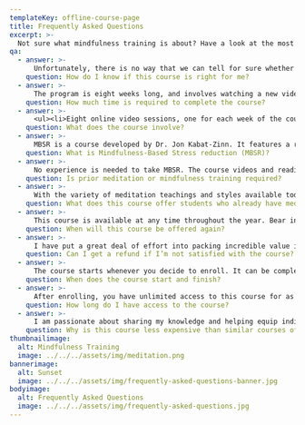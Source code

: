 ```yaml
---
templateKey: offline-course-page
title: Frequently Asked Questions
excerpt: >-
  Not sure what mindfulness training is about? Have a look at the most frequently asked questions or contact me at 066 289 8229 / howickpsychologist@telkomsa.net
qa:
  - answer: >-
      Unfortunately, there is no way that we can tell for sure whether this course is right for you. You should take this course if you believe that it is critical for all of us to take steps towards learning how to support the inherent self-healing abilities of our brain (and body) so that we can ensure our optimal health, happiness and well-being as individuals and within our significant relationships. <br/> <br/> Having said the above, however, do make sure that you read through the Exclusion criteria as this will help you to decide whether now is the best time for you to be engaging with the course material. There are a number of mental health challenges that, should you currently be experiencing one or more of these, would make this course unsuitable for you at this point in time.
    question: How do I know if this course is right for me?
  - answer: >-
      The program is eight weeks long, and involves watching a new video each week and engaging with new mindfulness practices (meditations). This equates to approximately 30 – 40 minutes of formal and informal home practice every day during the eight weeks of the course. This includes a formal meditation using the guided recording provided for that week, in addition to some brief informal activities and reflections.
    question: How much time is required to complete the course?
  - answer: >-
      <ul><li>Eight online video sessions, one for each week of the course,</li><li>Formal meditations, of around 20 - 35 minutes each, to be practiced six days per week during the program using the recordings (i.e. guided audio meditations) provided,</li><li>A number of readings (articles) each week, and</li><li>A range of brief, informal exercises/practices.</li></ul>
    question: What does the course involve?
  - answer: >-
      MBSR is a course developed by Dr. Jon Kabat-Zinn. It features a range of practices or exercises that are meditative in nature, such as sitting meditation, walking meditation, eating meditation, gentle movement, body scan, and informal, every day practices.
    question: What is Mindfulness-Based Stress reduction (MBSR)?
  - answer: >-
      No experience is needed to take MBSR. The course videos and readings will guide you through every step of the journey you'll be taking. If you would like my assistance at any point during the course then you are most welcome to set up one or more 20 minute online sessions with me. Details for this are included in the Course Orientation notes.
    question: Is prior meditation or mindfulness training required?
  - answer: >-
      With the variety of meditation teachings and styles available today, this course may have meditations and other practices even experienced students may not have previously encountered.
    question: What does this course offer students who already have meditation or mindfulness experience?
  - answer: >-
      This course is available at any time throughout the year. Bear in mind, however, that the course fees will increase on an annual basis.
    question: When will this course be offered again?
  - answer: >-
      I have put a great deal of effort into packing incredible value into this program. I stand behind my work and unconditionally guarantee your satisfaction with your purchase. If you’re not 100% satisfied simply email me within 30 days from the date on which you register and I will give you a full refund.
    question: Can I get a refund if I’m not satisfied with the course?
  - answer: >-
      The course starts whenever you decide to enroll. It can be completed at your own pace, and you have lifetime access to the content.
    question: When does the course start and finish?
  - answer: >-
      After enrolling, you have unlimited access to this course for as long as you like - across any and all devices you own.
    question: How long do I have access to the course?
  - answer: >-
      I am passionate about sharing my knowledge and helping equip individuals to change their lives. I firmly believe that by offering this course at a reduced rate I am able to help individuals get onto the pathway to real health and well-being. By taking this course, you enable me to develop and offer more courses in the future. My vision is to help as many people as is possible to change their lives. Join me and other like-minded individuals in creating a health revolution.
    question: Why is this course less expensive than similar courses offered online?
thumbnailimage:
  alt: Mindfulness Training
  image: ../../../assets/img/meditation.png
bannerimage:
  alt: Sunset
  image: ../../../assets/img/frequently-asked-questions-banner.jpg
bodyimage:
  alt: Frequently Asked Questions
  image: ../../../assets/img/frequently-asked-questions.jpg
---
```


<faq-container></faq-container>
